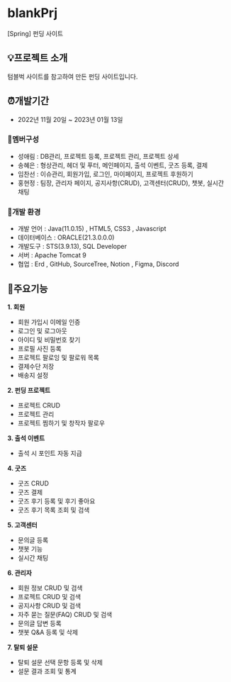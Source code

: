 # blankPrj
[Spring] 펀딩 사이트

## 💡프로젝트 소개
텀블벅 사이트를 참고하여 만든 펀딩 사이트입니다.

## ⏰개발기간
- 2022년 11월 20일 ~ 2023년 01월 13일

### 👥멤버구성
- 성애림 : DB관리, 프로젝트 등록, 프로젝트 관리, 프로젝트 상세
- 송혜은 : 형상관리, 헤더 및 푸터, 메인페이지, 출석 이벤트, 굿즈 등록, 결제
- 임찬선 : 이슈관리, 회원가입, 로그인, 마이페이지, 프로젝트 후원하기
- 홍현정 : 팀장, 관리자 페이지, 공지사항(CRUD), 고객센터(CRUD), 챗봇, 실시간 채팅

### 🔧개발 환경
- 개발 언어 : Java(11.0.15) , HTML5, CSS3 , Javascript
- 데이터베이스 : ORACLE(21.3.0.0.0)
- 개발도구 : STS(3.9.13), SQL Developer
- 서버 : Apache Tomcat 9 
- 협업 : Erd , GitHub, SourceTree, Notion , Figma, Discord

## 📌주요기능
**1. 회원**
- 회원 가입시 이메일 인증
- 로그인 및 로그아웃
- 아이디 및 비밀번호 찾기
- 프로필 사진 등록
- 프로젝트 팔로잉 및 팔로워 목록
- 결제수단 저장
- 배송지 설정

**2. 펀딩 프로젝트**
- 프로젝트 CRUD
- 프로젝트 관리
- 프로젝트 찜하기 및 창작자 팔로우

**3. 출석 이벤트**
- 출석 시 포인트 자동 지급

**4. 굿즈**
- 굿즈 CRUD
- 굿즈 결제
- 굿즈 후기 등록 및 후기 좋아요
- 굿즈 후기 목록 조회 및 검색

**5. 고객센터**
- 문의글 등록
- 챗봇 기능
- 실시간 채팅

**6. 관리자**
- 회원 정보 CRUD 및 검색
- 프로젝트 CRUD 및 검색
- 공지사항 CRUD 및 검색
- 자주 묻는 질문(FAQ) CRUD 및 검색
- 문의글 답변 등록
- 챗봇 Q&A 등록 및 삭제

**7. 탈퇴 설문**
- 탈퇴 설문 선택 문항 등록 및 삭제
- 설문 결과 조회 및 통계
